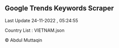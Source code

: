 

## Google Trends Keywords Scraper 
 
Last Update 24-11-2022 , 05:24:55

Country List :
VIETNAM.json



© Abdul Muttaqin 
